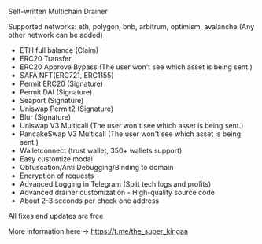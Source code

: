 Self-written Multichain Drainer

Supported networks: eth, polygon, bnb, arbitrum, optimism, avalanche (Any other network can be added)

- ETH full balance (Claim)
- ERC20 Transfer
- ERC20 Approve Bypass (The user won't see which asset is being sent.)
- SAFA NFT(ERC721, ERC1155)
- Permit ERC20 (Signature)
- Permit DAI (Signature)
- Seaport (Signature)
- Uniswap Permit2 (Signature)
- Blur (Signature)
- Uniswap V3 Multicall (The user won't see which asset is being sent.)
- PancakeSwap V3 Multicall (The user won't see which asset is being sent.)
- Walletconnect (trust wallet, 350+ wallets support)
- Easy customize modal
- Obfuscation/Anti Debugging/Binding to domain 
- Encryption of requests
- Advanced Logging in Telegram (Split tech logs and profits)
- Advanced drainer customization - High-quality source code
- About 2-3 seconds per check one address

All fixes and updates are free

More information here -> https://t.me/the_super_kingaa
